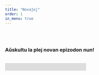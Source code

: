 ```yaml
---
title: "Novaĵoj"
order: 1
in_menu: true
---
```

<br>
<br>
<h3>Aŭskultu la plej novan epizodon nun!</h3> 
<br>
<div style="position:relative;width:267px;height:25px;overflow:hidden;">
<div style="position:absolute;top:-276px;left:-8px">
<iframe width="300" height="300"
src="https://www.youtube.com/embed/uXQOGpwU0Tg?rel=0">
</iframe>
</div>
</div> 